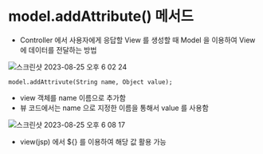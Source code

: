 # model.addAttribute() 메서드 
- Controller 에서 사용자에게 응답할 View 를 생성할 때 Model 을 이용하여 View 에 데이터를 전달하는 방법


![스크린샷 2023-08-25 오후 6 02 24](https://github.com/5selny/5selny.github.io/assets/115622936/46794e86-7bae-44d7-867b-0acdef14107a)

```model.addAttrivute(String name, Object value);``` 
- view 객체를 name 이름으로 추가함
- 뷰 코드에서는 name 으로 지정한 이름을 통해서 value 를 사용함

![스크린샷 2023-08-25 오후 6 08 17](https://github.com/5selny/5selny.github.io/assets/115622936/87e0a3ab-733d-4f06-b4bb-116ca989ff05) 
- view(jsp) 에서 ${} 를 이용하여 해당 값 활용 가능 
